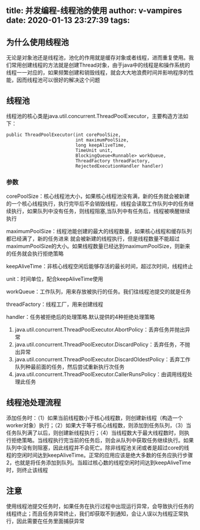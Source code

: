 title: 并发编程-线程池的使用
author: v-vampires
date: 2020-01-13 23:27:39
tags:
---
## 为什么使用线程池
无论是对象池还是线程池，池化的作用就是缓存对象或者线程，进而重复使用。我们常用创建线程的方法就是创建Thread对象，由于java中的线程是和操作系统的线程一一对应的，如果频繁创建和销毁线程，就会大大地浪费时间并影响程序的性能，因而线程池可以很好的解决这个问题
## 线程池
线程池的核心类是java.util.concurrent.ThreadPoolExecutor，主要构造方法如下：
```
public ThreadPoolExecutor(int corePoolSize,
                          int maximumPoolSize,
                          long keepAliveTime,
                          TimeUnit unit,
                          BlockingQueue<Runnable> workQueue,
                          ThreadFactory threadFactory,
                          RejectedExecutionHandler handler)
```
### 参数  
corePoolSize：核心线程池大小，如果核心线程池没有满，新的任务就会被新建的一个核心线程执行，执行完毕后不会销毁线程，线程会读取工作队列中的任务继续执行，如果队列中没有任务，则线程阻塞,当队列中有任务后，线程被唤醒继续执行

maximumPoolSize：线程池能创建的最大的线程数量，如果核心线程和缓存队列都已经满了，新的任务进来
就会被新建的线程执行，但是线程数量不能超过maximumPoolSize的大小。如果线程数量已经达到maximumPoolSize，则新来的任务就会执行拒绝策略  

keepAliveTime：非核心线程空闲后能够存活的最长时间，超过次时间，线程终止

unit：时间单位，配合keepAliveTime使用

workQueue：工作队列，用来存放被执行的任务。我们往线程池提交的就是任务

threadFactory：线程工厂，用来创建线程

handler：任务被拒绝后的处理策略.默认提供的4种拒绝处理策略
1. java.util.concurrent.ThreadPoolExecutor.AbortPolicy：丢弃任务并抛出异常
2. java.util.concurrent.ThreadPoolExecutor.DiscardPolicy：丢弃任务，不抛出异常
3. java.util.concurrent.ThreadPoolExecutor.DiscardOldestPolicy：丢弃工作队列种最前面的任务，然后尝试重新执行次任务
4. java.util.concurrent.ThreadPoolExecutor.CallerRunsPolicy：由调用线程处理此任务

## 线程池处理流程
添加任务时：（1）如果当前线程数小于核心线程数，则创建新线程（构造一个worker对象）执行；（2）如果大于等于核心线程数，则添加到任务队列，（3）当任务队列满了以后，则创建新线程执行；（4）当线程数大于最大线程数时，则执行拒绝策略。当线程执行完当前的任务后，则会从队列中获取任务继续执行。如果队列中没有则阻塞，因此线程并不会死亡。除非线程池关闭或者是超过core的线程的空闲时间达到keepAliveTime。正常的应用应该是绝大多数的任务应执行步骤2，也就是将任务添加到队列。当超过核心数的线程空闲时间达到keepAliveTime时，则终止该线程
## 注意
使用线程池提交任务时，如果任务在执行过程中出现运行异常，会导致执行任务的线程终止；而且任务异常终止，我们却获取不到通知，会让人误以为线程正常执行，因此需要在任务里面捕获异常